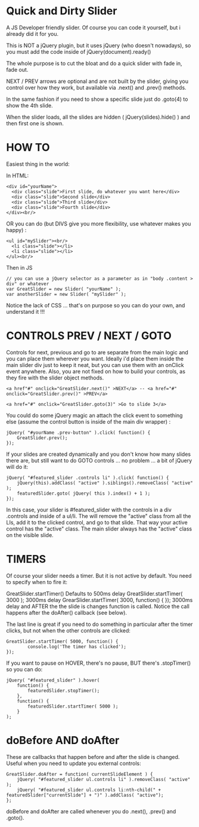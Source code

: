 Quick and Dirty Slider
======================
A JS Developer friendly slider. Of course you can code it yourself, but i already did it for you.

This is NOT a jQuery plugin, but it uses jQuery (who doesn&#39;t nowadays), so you must add the code inside of jQuery(document).ready()

The whole purpose is to cut the bloat and do a quick slider with fade in, fade out.

NEXT / PREV arrows are optional and are not built by the slider, giving you control over how they work, but available via .next() and .prev() methods.

In the same fashion if you need to show a specific slide just do .goto(4) to show the 4th slide.

When the slider loads, all the slides are hidden ( jQuery(slides).hide() ) and then first one is shown.

HOW TO
======

Easiest thing in the world:

In HTML:
```
<div id="yourName">
  <div class="slide">First slide, do whatever you want here</div>
  <div class="slide">Second slide</div>
  <div class="slide">Third slide</div>
  <div class="slide">Fourth slide</div>
</div><br/>
```
OR you can do (but DIVS give you more flexibility, use whatever makes you happy) :
```
<ul id="mySlider"><br/>
  <li class="slide"></li>
  <li class="slide"></li>
</ul><br/>
```

Then in JS
```
// you can use a jQuery selector as a parameter as in "body .content > div" or whatever
var GreatSlider = new Slider( "yourName" );
var anotherSlider = new Slider( "mySlider" );
```
Notice the lack of CSS ... that&#39;s on purpose so you can do your own, and understand it !!!

CONTROLS PREV / NEXT / GOTO
===========================
Controls for next, previous and go to are separate from the main logic and you can place them wherever you want. Ideally i&#39;d place them inside the main slider div just to keep it neat, but you can use them with an onClick event anywhere. Also, you are not fixed on how to build your controls, as they fire with the slider object methods.
```
<a href"#" onclick="GreatSlider.next()" >NEXT</a> -- <a href="#" onclick="GreatSlider.prev()" >PREV</a>

<a href="#" onclick="GreatSlider.goto(3)" >Go to slide 3</a>
```
You could do some jQuery magic an attach the click event to something else (assume the control button is inside of the main div wrapper) :

	jQuery( "#yourName .prev-button" ).click( function() {
		GreatSlider.prev();
	});

If your slides are created dynamically and you don't know how many slides there are, but still want to do GOTO controls ... no problem ... a bit of jQuery will do it:

	jQuery( "#featured_slider .controls li" ).click( function() { 
		jQuery(this).addClass( "active" ).siblings().removeClass( "active" );
		featuredSlider.goto( jQuery( this ).index() + 1 );
	});
	
In this case, your slider is #featured_slider with the controls in a div .controls and inside of a ul/li. The will remove the &quot;active&quot; class from all the LIs, add it to the clicked control, and go to that slide. That way your active control has the &quot;active&quot; class. The main slider always has the &quot;active&quot; class on the visible slide.

TIMERS
======
Of course your slider needs a timer. But it is not active by default. You need to specify when to fire it:

GreatSlider.startTimer()   Defaults to 500ms delay
GreatSlider.startTimer( 3000 );    3000ms delay
GrearSlider.startTimer( 3000, function() { });    3000ms delay and AFTER the the slide is changes function is called. Notice the call happens after the doAfter() callback (see below).

The last line is great if you need to do something in particular after the timer clicks, but not when the other controls are clicked:

	GreatSlider.startTimer( 5000, function() {
			console.log('The timer has clicked');
	});
	
If you want to pause on HOVER, there&#39;s no pause, BUT there&#39;s .stopTimer() so you can do:

	jQuery( "#featured_slider" ).hover( 
		function() { 
			featuredSlider.stopTimer();
		}, 
		function() {
			featuredSlider.startTimer( 5000 );
		}
	);

doBefore AND doAfter
====================
These are callbacks that happen before and after the slide is changed. Useful when you need to update you external controls:

	GreatSlider.doAfter = function( currentSlideElement ) {
		jQuery( "#featured_slider ul.controls li" ).removeClass( "active" );
		jQuery( "#featured_slider ul.controls li:nth-child(" + featuredSlider["currentSlide"] + ")" ).addClass( "active");
	};

doBefore and doAfter are called whenever you do .next(), .prev() and .goto(). 
